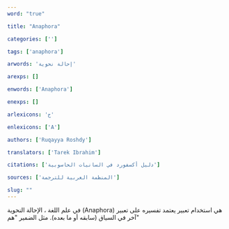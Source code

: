```yaml
---
word: "true"

title: "Anaphora"

categories: ['']

tags: ['anaphora']

arwords: 'إحالة نحوية'

arexps: []

enwords: ['Anaphora']

enexps: []

arlexicons: 'ح'

enlexicons: ['A']

authors: ['Ruqayya Roshdy']

translators: ['Tarek Ibrahim']

citations: ['دليل أكسفورد في السانيات الحاسوبية']

sources: ['المنظمة العربية للترجمة']

slug: ""
---
```


في علم اللغة ، الإحالة النحوية (Anaphora)  هي استخدام تعبير يعتمد تفسيره على تعبير آخر في السياق (سابقه أو ما بعده). مثل الضمير "هم"

